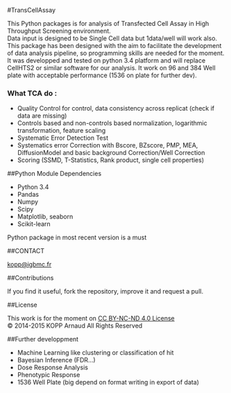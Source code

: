 #TransCellAssay

This Python packages is for analysis of Transfected Cell Assay in High Throughput Screening environment.   
Data input is designed to be Single Cell data but 1data/well will work also.
This package has been designed with the aim to facilitate the development of data analysis pipeline, so programming skills are needed for the moment. 
It was developped and tested on python 3.4 platform and will replace CellHTS2 or similar software for our analysis. It work 
on 96 and 384 Well plate with acceptable performance (1536 on plate for further dev).

### What TCA do :

* Quality Control for control, data consistency across replicat (check if data are missing)
* Controls based and non-controls based normalization, logarithmic transformation, feature scaling
* Systematic Error Detection Test
* Systematics error Correction with Bscore, BZscore, PMP, MEA, DiffusionModel and basic background Correction/Well Correction
* Scoring (SSMD, T-Statistics, Rank product, single cell properties)

##Python Module Dependencies

* Python 3.4
* Pandas 
* Numpy 
* Scipy 
* Matplotlib, seaborn
* Scikit-learn

Python package in most recent version is a must

##CONTACT 
 
kopp@igbmc.fr  

##Contributions 
 
If you find it useful, fork the repository, improve it and request a pull.

##License

This work is for the moment on [CC BY-NC-ND 4.0 License](https://creativecommons.org/licenses/by-nc-nd/4.0/)  
© 2014-2015 KOPP Arnaud All Rights Reserved


##Further developpment

* Machine Learning like clustering or classification of hit
* Bayesian Inference (FDR...)
* Dose Response Analysis
* Phenotypic Response
* 1536 Well Plate (big depend on format writing in export of data)